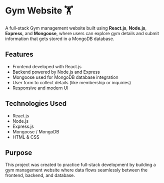 # Gym Website 🏋️  

A full-stack Gym management website built using **React.js**, **Node.js**, **Express**, and **Mongoose**, where users can explore gym details and submit information that gets stored in a MongoDB database.  

## Features  
- Frontend developed with React.js  
- Backend powered by Node.js and Express  
- Mongoose used for MongoDB database integration  
- User form to collect details (like membership or inquiries)  
- Responsive and modern UI  

## Technologies Used  
- React.js  
- Node.js  
- Express.js  
- Mongoose / MongoDB  
- HTML & CSS  

## Purpose  
This project was created to practice full-stack development by building a gym management website where data flows seamlessly between the frontend, backend, and database.  
